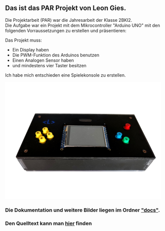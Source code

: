 ## Das ist das PAR Projekt von Leon Gies.

Die Projektarbeit (PAR) war die Jahresarbeit der Klasse 2BKI2.\
Die Aufgabe war ein Projekt mit dem Mikrocontroller "Arduino UNO" mit den folgenden Vorraussetzungen zu erstellen und präsentieren:

Das Projekt muss:
* Ein Display haben
* Die PWM-Funktion des Arduinos benutzen
* Einen Analogen Sensor haben
* und mindestens vier Taster besitzen

Ich habe mich entschieden eine Spielekonsole zu erstellen.

![](./docs/img/IMG_20220529_124444%20-%20Kopie.png)

### Die Dokumentation und weitere Bilder liegen im Ordner ["docs"](./docs/).
### Den Quelltext kann man [hier](/src/SpieleKonsole/Spielekonsole.ino) finden

